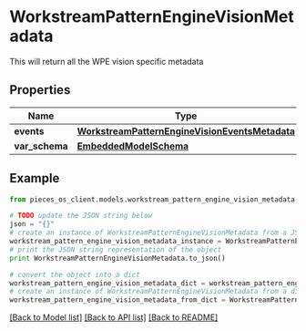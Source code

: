 # WorkstreamPatternEngineVisionMetadata

This will return all the WPE vision specific metadata

## Properties
Name | Type | Description | Notes
------------ | ------------- | ------------- | -------------
**events** | [**WorkstreamPatternEngineVisionEventsMetadata**](WorkstreamPatternEngineVisionEventsMetadata.md) |  | [optional] 
**var_schema** | [**EmbeddedModelSchema**](EmbeddedModelSchema.md) |  | [optional] 

## Example

```python
from pieces_os_client.models.workstream_pattern_engine_vision_metadata import WorkstreamPatternEngineVisionMetadata

# TODO update the JSON string below
json = "{}"
# create an instance of WorkstreamPatternEngineVisionMetadata from a JSON string
workstream_pattern_engine_vision_metadata_instance = WorkstreamPatternEngineVisionMetadata.from_json(json)
# print the JSON string representation of the object
print WorkstreamPatternEngineVisionMetadata.to_json()

# convert the object into a dict
workstream_pattern_engine_vision_metadata_dict = workstream_pattern_engine_vision_metadata_instance.to_dict()
# create an instance of WorkstreamPatternEngineVisionMetadata from a dict
workstream_pattern_engine_vision_metadata_from_dict = WorkstreamPatternEngineVisionMetadata.from_dict(workstream_pattern_engine_vision_metadata_dict)
```
[[Back to Model list]](../README.md#documentation-for-models) [[Back to API list]](../README.md#documentation-for-api-endpoints) [[Back to README]](../README.md)


